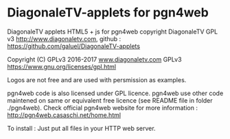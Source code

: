 # DiagonaleTV-applets for pgn4web

DiagonaleTV applets HTML5 + js for pgn4web copyright DiagonaleTV GPL v3 http://www.diagonaletv.com, github : https://github.com/galuel/DiagonaleTV-applets

Copyright (C) GPLv3 2016-2017 www.diagonaletv.com
GPLv3 https://www.gnu.org/licenses/gpl.html

Logos are not free and are used with persmission as examples.

pgn4web code is also licensed under GPL licence. pgn4web use other code maintened on same or equivalent free licence (see README file in folder ./pgn4web). Check official pgn4web website for more information : http://pgn4web.casaschi.net/home.html

To install : Just put all files in your HTTP web server.
